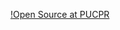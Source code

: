 [!Open Source at PUCPR](https://github.com/CRE-Tools/.github/blob/main/images/Logo_CRE_normal_branco_1080.png)

